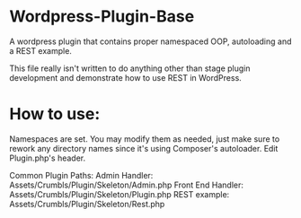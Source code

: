 # Wordpress-Plugin-Base
A wordpress plugin that contains proper namespaced OOP, autoloading and a REST example.

This file really isn't written to do anything other than stage plugin development and
demonstrate how to use REST in WordPress.

# How to use:
Namespaces are set.  You may modify them as needed, just make sure to rework any directory names since it's using Composer's autoloader.
Edit Plugin.php's header.

Common Plugin Paths:
Admin Handler: Assets/Crumbls/Plugin/Skeleton/Admin.php
Front End Handler: Assets/Crumbls/Plugin/Skeleton/Plugin.php
REST example: Assets/Crumbls/Plugin/Skeleton/Rest.php